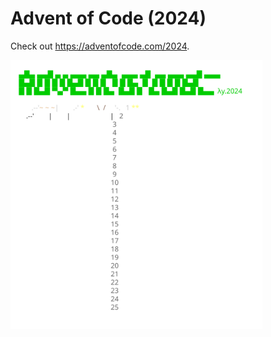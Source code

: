 # Advent of Code (2024)
Check out https://adventofcode.com/2024.

<a href="https://adventofcode.com/2024"><img src="calendar.svg" width="80%" /></a>
